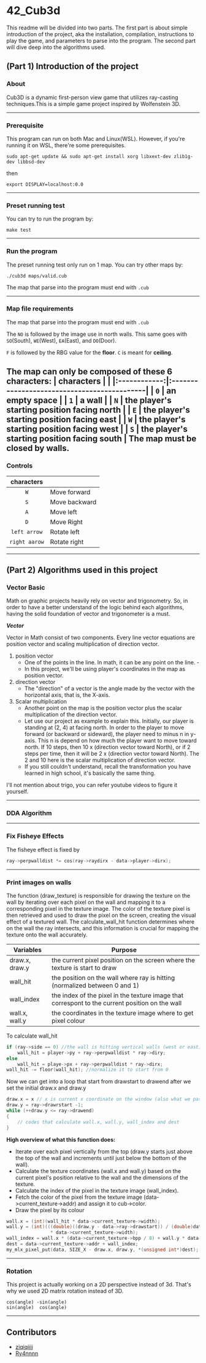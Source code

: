 # 42_Cub3d

This readme will be divided into two parts. The first part is about simple introduction of the project, aka the installation, compilation, instructions to play the game, and parameters to parse into the program. The second part will dive deep into the algorithms used.

## (Part 1) Introduction of the project
### About
Cub3D is a dynamic first-person view game that utilizes ray-casting techniques.This is a simple game project inspired by Wolfenstein 3D.

---
### Prerequisite
This program can run on both Mac and Linux(WSL). However, if you're running it on WSL, there're some prerequisites.

```
sudo apt-get update && sudo apt-get install xorg libxext-dev zlib1g-dev libbsd-dev
```

then
```
export DISPLAY=localhost:0.0
```
---
### Preset running test
You can try to run the program by:
```
make test
```
---
### Run the program
The preset running test only run on 1 map. You can try other maps by:
```
./cub3d maps/valid.cub
```
The map that parse into the program must end with  `.cub`

---
### Map file requirements
The map that parse into the program must end with  `.cub`

The `NO` is followed by the image use in north walls. This same goes with `SO`(South), `WE`(West), `EA`(East), and `DO`(Door).

`F` is followed by the RBG value for the **floor**. `C` is meant for **ceiling**.

The map can only be composed of these 6 characters:
| characters   |                                             |
|:------------:|:--------------------------------------------|
| `0`          | an empty space                              |
| `1`          | a wall                                      |
| `N`          | the player's starting position facing north |
| `E`          | the player's starting position facing east  |
| `W`          | the player's starting position facing west  |
| `S`          | the player's starting position facing south |
The map must be closed by walls.
---
### Controls
| characters   |                      |
|:------------:|:---------------------|
| `W`          | Move forward         |
| `S`          | Move backward        |
| `A`          | Move left            |
| `D`          | Move Right           |
| `left arrow` | Rotate left          |
| `right aarow`| Rotate right         |

---
### 
## (Part 2) Algorithms used in this project
### Vector Basic
Math on graphic projects heavily rely on vector and trigonometry. So, in order to have a better understand of the logic behind each algorithms, having the solid foundation of vector and trigonometer is a must.

***Vector***

Vector in Math consist of two components. Every line vector equations are position vector and scaling multiplication of direction vector.

1. position vector
    - One of the points in the line. In math, it can be any point on the line. - 
    - In this project, we'll be using player's coordinates in the map as position vector.
2. direction vector
    - The "direction" of a vector is the angle made by the vector with the horizontal axis, that is, the X-axis.
3. Scalar multiplication
    - Another point on the map is the position vector plus the scalar multiplication of the direction vector.
    - Let use our project as example to explain this. Initially, our player is standing at (2, 4) at facing north. In order to the player to move forward (or backward or sideward), the player need to minus n in y-axis. This n is depend on how much the player want to move toward north. If 10 steps, then 10 x (direction vector toward North), or if 2 steps per time, then it will be 2 x (direction vector toward North). The 2 and 10 here is the scalar multiplication of direction vector. 
    - If you still couldn't understand, recall the transformation you have learned in high school, it's basically the same thing.

I'll not mention about trigo, you can refer youtube videos to figure it yourself.

---
### DDA Algorithm


---
### Fix Fisheye Effects
The fisheye effect is fixed by 
```C
ray->perpwalldist *= cos(ray->raydirx - data->player->dirx);

```

---
### Print images on walls

The function (draw_texture) is responsible for drawing the texture on the wall by iterating over each pixel on the wall and mapping it to a corresponding pixel in the texture image. The color of the texture pixel is then retrieved and used to draw the pixel on the screen, creating the visual effect of a textured wall. The calculate_wall_hit function determines where on the wall the ray intersects, and this information is crucial for mapping the texture onto the wall accurately.



| Variables | Purpose |
|-----------|---------|
| draw.x, draw.y | the current pixel position on the screen where the texture is start to draw |
| wall_hit       | the position on the wall where ray is hitting (normalized between 0 and 1) |
| wall_index     | the index of the pixel in the texture image that correspont to the current position on the wall |
| wall.x, wall.y         | the coordinates in the texture image where to get pixel colour | 

To calculate wall_hit
```C
if (ray->side == 0) //the wall is hitting vertical walls (west or east)
    wall_hit = player->py + ray->perpwalldist * ray->diry;
else
    wall_hit = playe->px + ray->perpwalldist * ray->dirx;
wall_hit -= floor(wall_hit); //normalize it to start from 0 
```

Now we can get into a loop that start from drawstart to drawend after we set the initial draw.x and draw.y
```C
draw.x = x // x is current x coordinate on the window (also what we pass in as parameter)
draw.y = ray->drawrstart -1;
while (++draw.y <= ray->drawend)
{
    // codes that calculate wall.x, wall.y, wall_index and dest
}
```

**High overview of what this function does:**
- Iterate over each pixel vertically from the top (draw.y starts just above the top of the wall and increments until just below the bottom of the wall).
- Calculate the texture coordinates (wall.x and wall.y) based on the current pixel's position relative to the wall and the dimensions of the texture.
- Calculate the index of the pixel in the texture image (wall_index).
- Fetch the color of the pixel from the texture image (data->current_texture->addr) and assign it to cub->color.
- Draw the pixel by its colour

```C
wall.x = (int)(wall_hit * data->current_texture->width);
wall.y = (int)(((double)((draw.y - data->ray->drawstart)) / (double)data->ray->lineheight) \
                * data->current_texture->width);
wall_index = wall.x * (data->current_texture->bpp / 8) + wall.y * data->current_texture->line_length;
dest = data->current_texture->addr + wall_index;
my_mlx_pixel_put(data, SIZE_X - draw.x, draw.y, *(unsigned int*)dest);
```

---
### Rotation
This project is actually working on a 2D perspective instead of 3d. That's why we used 2D matrix rotation instead of 3D.
```
cos(angle) -sin(angle)
sin(angle)  cos(angle)
```

---
## Contributors
- [ziqiqiiii](https://github.com/ziqiqiiii)
- [Ry4nnnn](https://github.com/Ry4nnnn)
